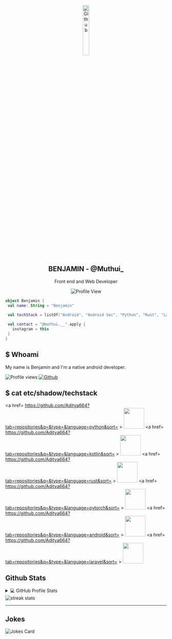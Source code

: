 <p align="center">
 <img width="20%"alt="Github" src="https://raw.githubusercontent.com/onimur/.github/master/.resources/git-header.svg" />
 <h2 align="center">BENJAMIN - @Muthui_</h2>
 <p align="center">Front end and Web Developer</p>
</p>

<p align="center">
<img alt="Profile View" src="https://gpvc.arturio.dev/Hendrasob" />
</p>

```kotlin
object Benjamin {
 val name: String = "Benjamin"
 
 val techStack = listOf("Android", "Android Sec", "Python", "Rust", "Laravel", "Pytorch")

 val contact = "@muthui.__".apply {
   instagram = this
 }
}
```
## $ Whoami

My name is Benjamin and I'm a native android developer.

![Profile views](https://visitor-badge.glitch.me/badge?page_id=BENJAHJP.BENJAHJP)
[![Github](https://img.shields.io/github/followers/BENJAHJP?label=Follow&style=social)](https://github.com/BENJAHJP)

## $ cat etc/shadow/techstack
<a href= https://github.com/Aditya664?tab=repositories&q=&type=&language=python&sort= > <img width ='64px' src ='https://raw.githubusercontent.com/rahulbanerjee26/githubAboutMeGenerator/main/icons/python.svg'> </a>
<a href= https://github.com/Aditya664?tab=repositories&q=&type=&language=kotlin&sort= > <img width ='64px' src ='https://raw.githubusercontent.com/rahulbanerjee26/githubAboutMeGenerator/main/icons/kotlin.svg'> </a>
<a href= https://github.com/Aditya664?tab=repositories&q=&type=&language=rust&sort= > <img width ='64px' src ='https://raw.githubusercontent.com/rahulbanerjee26/githubAboutMeGenerator/main/icons/rust.svg'> </a>
<a href= https://github.com/Aditya664?tab=repositories&q=&type=&language=pytorch&sort= > <img width ='64px' src ='https://raw.githubusercontent.com/rahulbanerjee26/githubAboutMeGenerator/main/icons/pytorch.svg'> </a>
<a href= https://github.com/Aditya664?tab=repositories&q=&type=&language=android&sort= > <img width ='64px' src ='https://raw.githubusercontent.com/rahulbanerjee26/githubAboutMeGenerator/main/icons/android.svg'> </a>
<a href= https://github.com/Aditya664?tab=repositories&q=&type=&language=laravel&sort= > <img width ='64px' src ='https://raw.githubusercontent.com/rahulbanerjee26/githubAboutMeGenerator/main/icons/laravel.svg'> </a>

## Github Stats

<details> 
  <summary>💻 GitHub Profile Stats</summary>
  <br/>
    <img alt=" Github Stats" src="https://github-readme-stats.vercel.app/api?username=BENJAHJP&show_icons=true&count_private=true&theme=radical&hide_border=true&bg_color=0D1117" />
  <img alt="Top Languages" src="https://github-readme-stats.vercel.app/api/top-langs/?username=BENJAHJP&langs_count=10&layout=compact&theme=radical&hide_border=true&bg_color=0D1117" />
  <br/>
  <b>Note:</b> Top languages is only a metric of the languages my public code consists of and doesn't reflect experience or skill level.
</details>

<img alt="streak stats" src="https://github-readme-streak-stats.herokuapp.com/?user=Hendrasob&theme=highcontrast" />

-----

## Jokes
![Jokes Card](https://readme-jokes.vercel.app/api?theme=tokyonight)
